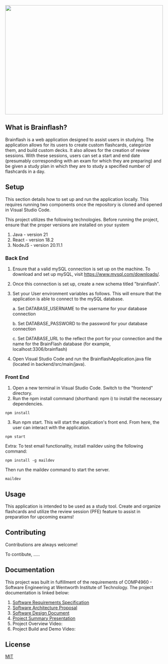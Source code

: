 <img src="https://i.ibb.co/sF3Wjg3/bf.jpg" width="100%" height="350" />

## What is Brainflash?

Brainflash is a web application designed to assist users in studying. The application allows for its users to create custom flashcards, categorize them, and build custom decks. It also allows for the creation of review sessions. With these sessions, users can set a start and end date (presumably corresponding with an exam for which they are preparing) and be given a study plan in which they are to study a specified number of flashcards in a day. 

## Setup

This section details how to set up and run the application locally. This requires running two components once the repository is cloned and opened in Visual Studio Code.

This project utilizes the following technologies. Before running the project, ensure that the proper versions are installed on your system

1. Java - version 21
2. React - version 18.2
3. NodeJS - version 20.11.1

### Back End

1. Ensure that a valid mySQL connection is set up on the machine. To download and set up mySQL, visit https://www.mysql.com/downloads/.
2. Once this connection is set up, create a new schema titled "brainflash".
3. Set your User environment variables as follows. This will ensure that the application is able to connect to the mySQL database.

   a. Set DATABASE_USERNAME to the username for your database connection
   
   b. Set DATABASE_PASSWORD to the password for your database connection
   
   c. Set DATABASE_URL to the reflect the port for your connection and the name for the BrainFlash database (for example, localhost:3306/brainflash)
    
5. Open Visual Studio Code and run the BrainflashApplication.java file (located in backend/src/main/java).

### Front End

1. Open a new terminal in Visual Studio Code. Switch to the "frontend" directory.
2. Run the npm install command (shorthand: npm i) to install the necessary dependencies.

```
npm install
```

3. Run npm start. This will start the application's front end. From here, the user can interact with the application.

```
npm start
```

Extra: To test email functionality, install maildev using the following command:

```
npm install -g maildev
```

Then run the maildev command to start the server.

```
maildev
```

## Usage

This application is intended to be used as a study tool. Create and organize flashcards and utilize the review session (PFE) feature to assist in preparation for upcoming exams!

## Contributing

Contributions are always welcome!

To contibute, .....

## Documentation

This project was built in fulfillment of the requirements of COMP4960 - Software Engineering at Wentworth Institute of Technology. The project documentation is linked below:

1. [Software Requirements Specification](https://docs.google.com/document/d/1cyQBu222I8fotTiqe896mZIxzyaPqb61r9oJhp0OExs)
2. [Software Architecture Proposal](https://docs.google.com/presentation/d/1S7TA-glqRlvQEqpiPnNx5Kg2wIEkKCETkZL7yQBCX1g)
3. [Software Design Document](https://docs.google.com/document/d/1Y0zJFZ67bC232jxLLYDobRx3tckID394)
4. [Project Summary Presentation](https://docs.google.com/presentation/d/1q2AQsnJwyO61aJt6FKezs3wIG5ArATy6UvN5vUTX8ds)
5. Project Overview Video:
6. Project Build and Demo Video:

## License

[MIT](https://choosealicense.com/licenses/mit/)

